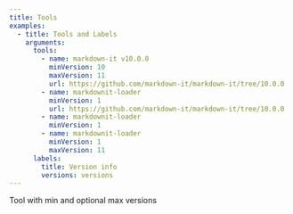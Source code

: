 ```yaml
---
title: Tools
examples:
  - title: Tools and Labels
    arguments:
      tools:
        - name: markdown-it v10.0.0
          minVersion: 10
          maxVersion: 11
          url: https://github.com/markdown-it/markdown-it/tree/10.0.0
        - name: markdownit-loader
          minVersion: 1
          url: https://github.com/markdown-it/markdown-it/tree/10.0.0
        - name: markdownit-loader
          minVersion: 1
        - name: markdownit-loader
          minVersion: 1
          maxVersion: 11
      labels:
        title: Version info
        versions: versions
---
```


Tool with min and optional max versions
